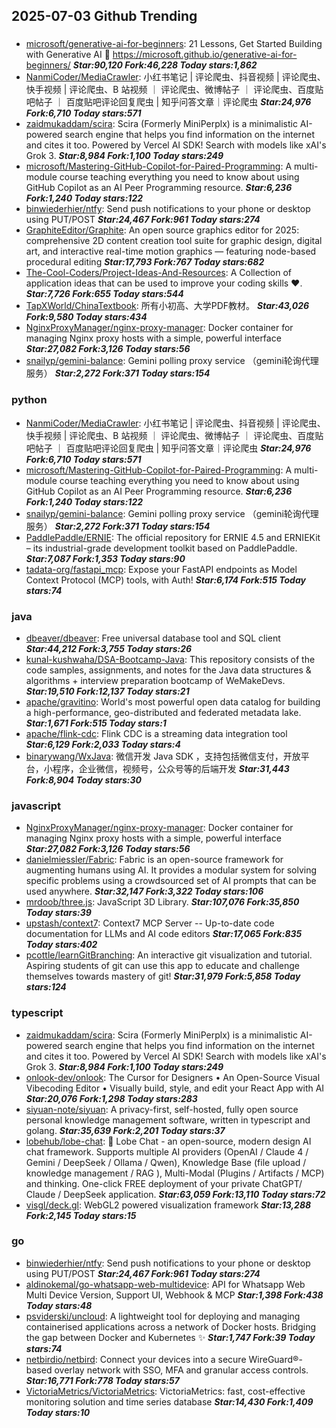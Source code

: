 ## 2025-07-03 Github Trending

### 
* [microsoft/generative-ai-for-beginners](https://github.com/microsoft/generative-ai-for-beginners): 21 Lessons, Get Started Building with Generative AI 🔗 https://microsoft.github.io/generative-ai-for-beginners/ ***Star:90,120 Fork:46,228 Today stars:1,862***
* [NanmiCoder/MediaCrawler](https://github.com/NanmiCoder/MediaCrawler): 小红书笔记 | 评论爬虫、抖音视频 | 评论爬虫、快手视频 | 评论爬虫、B 站视频 ｜ 评论爬虫、微博帖子 ｜ 评论爬虫、百度贴吧帖子 ｜ 百度贴吧评论回复爬虫 | 知乎问答文章｜评论爬虫 ***Star:24,976 Fork:6,710 Today stars:571***
* [zaidmukaddam/scira](https://github.com/zaidmukaddam/scira): Scira (Formerly MiniPerplx) is a minimalistic AI-powered search engine that helps you find information on the internet and cites it too. Powered by Vercel AI SDK! Search with models like xAI's Grok 3. ***Star:8,984 Fork:1,100 Today stars:249***
* [microsoft/Mastering-GitHub-Copilot-for-Paired-Programming](https://github.com/microsoft/Mastering-GitHub-Copilot-for-Paired-Programming): A multi-module course teaching everything you need to know about using GitHub Copilot as an AI Peer Programming resource. ***Star:6,236 Fork:1,240 Today stars:122***
* [binwiederhier/ntfy](https://github.com/binwiederhier/ntfy): Send push notifications to your phone or desktop using PUT/POST ***Star:24,467 Fork:961 Today stars:274***
* [GraphiteEditor/Graphite](https://github.com/GraphiteEditor/Graphite): An open source graphics editor for 2025: comprehensive 2D content creation tool suite for graphic design, digital art, and interactive real-time motion graphics — featuring node-based procedural editing ***Star:17,793 Fork:767 Today stars:682***
* [The-Cool-Coders/Project-Ideas-And-Resources](https://github.com/The-Cool-Coders/Project-Ideas-And-Resources): A Collection of application ideas that can be used to improve your coding skills ❤. ***Star:7,726 Fork:655 Today stars:544***
* [TapXWorld/ChinaTextbook](https://github.com/TapXWorld/ChinaTextbook): 所有小初高、大学PDF教材。 ***Star:43,026 Fork:9,580 Today stars:434***
* [NginxProxyManager/nginx-proxy-manager](https://github.com/NginxProxyManager/nginx-proxy-manager): Docker container for managing Nginx proxy hosts with a simple, powerful interface ***Star:27,082 Fork:3,126 Today stars:56***
* [snailyp/gemini-balance](https://github.com/snailyp/gemini-balance): Gemini polling proxy service （gemini轮询代理服务） ***Star:2,272 Fork:371 Today stars:154***

### python
* [NanmiCoder/MediaCrawler](https://github.com/NanmiCoder/MediaCrawler): 小红书笔记 | 评论爬虫、抖音视频 | 评论爬虫、快手视频 | 评论爬虫、B 站视频 ｜ 评论爬虫、微博帖子 ｜ 评论爬虫、百度贴吧帖子 ｜ 百度贴吧评论回复爬虫 | 知乎问答文章｜评论爬虫 ***Star:24,976 Fork:6,710 Today stars:571***
* [microsoft/Mastering-GitHub-Copilot-for-Paired-Programming](https://github.com/microsoft/Mastering-GitHub-Copilot-for-Paired-Programming): A multi-module course teaching everything you need to know about using GitHub Copilot as an AI Peer Programming resource. ***Star:6,236 Fork:1,240 Today stars:122***
* [snailyp/gemini-balance](https://github.com/snailyp/gemini-balance): Gemini polling proxy service （gemini轮询代理服务） ***Star:2,272 Fork:371 Today stars:154***
* [PaddlePaddle/ERNIE](https://github.com/PaddlePaddle/ERNIE): The official repository for ERNIE 4.5 and ERNIEKit – its industrial-grade development toolkit based on PaddlePaddle. ***Star:7,087 Fork:1,353 Today stars:90***
* [tadata-org/fastapi_mcp](https://github.com/tadata-org/fastapi_mcp): Expose your FastAPI endpoints as Model Context Protocol (MCP) tools, with Auth! ***Star:6,174 Fork:515 Today stars:74***

### java
* [dbeaver/dbeaver](https://github.com/dbeaver/dbeaver): Free universal database tool and SQL client ***Star:44,212 Fork:3,755 Today stars:26***
* [kunal-kushwaha/DSA-Bootcamp-Java](https://github.com/kunal-kushwaha/DSA-Bootcamp-Java): This repository consists of the code samples, assignments, and notes for the Java data structures & algorithms + interview preparation bootcamp of WeMakeDevs. ***Star:19,510 Fork:12,137 Today stars:21***
* [apache/gravitino](https://github.com/apache/gravitino): World's most powerful open data catalog for building a high-performance, geo-distributed and federated metadata lake. ***Star:1,671 Fork:515 Today stars:1***
* [apache/flink-cdc](https://github.com/apache/flink-cdc): Flink CDC is a streaming data integration tool ***Star:6,129 Fork:2,033 Today stars:4***
* [binarywang/WxJava](https://github.com/binarywang/WxJava): 微信开发 Java SDK ，支持包括微信支付，开放平台，小程序，企业微信，视频号，公众号等的后端开发 ***Star:31,443 Fork:8,904 Today stars:30***

### javascript
* [NginxProxyManager/nginx-proxy-manager](https://github.com/NginxProxyManager/nginx-proxy-manager): Docker container for managing Nginx proxy hosts with a simple, powerful interface ***Star:27,082 Fork:3,126 Today stars:56***
* [danielmiessler/Fabric](https://github.com/danielmiessler/Fabric): Fabric is an open-source framework for augmenting humans using AI. It provides a modular system for solving specific problems using a crowdsourced set of AI prompts that can be used anywhere. ***Star:32,147 Fork:3,322 Today stars:106***
* [mrdoob/three.js](https://github.com/mrdoob/three.js): JavaScript 3D Library. ***Star:107,076 Fork:35,850 Today stars:39***
* [upstash/context7](https://github.com/upstash/context7): Context7 MCP Server -- Up-to-date code documentation for LLMs and AI code editors ***Star:17,065 Fork:835 Today stars:402***
* [pcottle/learnGitBranching](https://github.com/pcottle/learnGitBranching): An interactive git visualization and tutorial. Aspiring students of git can use this app to educate and challenge themselves towards mastery of git! ***Star:31,979 Fork:5,858 Today stars:124***

### typescript
* [zaidmukaddam/scira](https://github.com/zaidmukaddam/scira): Scira (Formerly MiniPerplx) is a minimalistic AI-powered search engine that helps you find information on the internet and cites it too. Powered by Vercel AI SDK! Search with models like xAI's Grok 3. ***Star:8,984 Fork:1,100 Today stars:249***
* [onlook-dev/onlook](https://github.com/onlook-dev/onlook): The Cursor for Designers • An Open-Source Visual Vibecoding Editor • Visually build, style, and edit your React App with AI ***Star:20,076 Fork:1,298 Today stars:283***
* [siyuan-note/siyuan](https://github.com/siyuan-note/siyuan): A privacy-first, self-hosted, fully open source personal knowledge management software, written in typescript and golang. ***Star:35,639 Fork:2,201 Today stars:37***
* [lobehub/lobe-chat](https://github.com/lobehub/lobe-chat): 🤯 Lobe Chat - an open-source, modern design AI chat framework. Supports multiple AI providers (OpenAI / Claude 4 / Gemini / DeepSeek / Ollama / Qwen), Knowledge Base (file upload / knowledge management / RAG ), Multi-Modal (Plugins / Artifacts / MCP) and thinking. One-click FREE deployment of your private ChatGPT/ Claude / DeepSeek application. ***Star:63,059 Fork:13,110 Today stars:72***
* [visgl/deck.gl](https://github.com/visgl/deck.gl): WebGL2 powered visualization framework ***Star:13,288 Fork:2,145 Today stars:15***

### go
* [binwiederhier/ntfy](https://github.com/binwiederhier/ntfy): Send push notifications to your phone or desktop using PUT/POST ***Star:24,467 Fork:961 Today stars:274***
* [aldinokemal/go-whatsapp-web-multidevice](https://github.com/aldinokemal/go-whatsapp-web-multidevice): API for Whatsapp Web Multi Device Version, Support UI, Webhook & MCP ***Star:1,398 Fork:438 Today stars:48***
* [psviderski/uncloud](https://github.com/psviderski/uncloud): A lightweight tool for deploying and managing containerised applications across a network of Docker hosts. Bridging the gap between Docker and Kubernetes ✨ ***Star:1,747 Fork:39 Today stars:74***
* [netbirdio/netbird](https://github.com/netbirdio/netbird): Connect your devices into a secure WireGuard®-based overlay network with SSO, MFA and granular access controls. ***Star:16,771 Fork:778 Today stars:57***
* [VictoriaMetrics/VictoriaMetrics](https://github.com/VictoriaMetrics/VictoriaMetrics): VictoriaMetrics: fast, cost-effective monitoring solution and time series database ***Star:14,430 Fork:1,409 Today stars:10***
